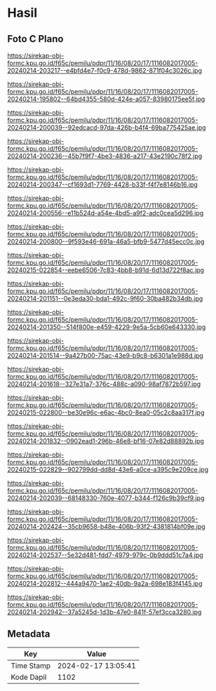# Hasil

## Foto C Plano

https://sirekap-obj-formc.kpu.go.id/f65c/pemilu/pdpr/11/16/08/20/17/1116082017005-20240214-203217--e4bfd4e7-f0c9-478d-9862-871f04c3026c.jpg

https://sirekap-obj-formc.kpu.go.id/f65c/pemilu/pdpr/11/16/08/20/17/1116082017005-20240214-195802--64bd4355-580d-424e-a057-83980175ee5f.jpg

https://sirekap-obj-formc.kpu.go.id/f65c/pemilu/pdpr/11/16/08/20/17/1116082017005-20240214-200039--92edcacd-97da-426b-b4f4-69ba775425ae.jpg

https://sirekap-obj-formc.kpu.go.id/f65c/pemilu/pdpr/11/16/08/20/17/1116082017005-20240214-200236--45b7f9f7-4be3-4836-a217-43e2190c78f2.jpg

https://sirekap-obj-formc.kpu.go.id/f65c/pemilu/pdpr/11/16/08/20/17/1116082017005-20240214-200347--cf1693d1-7769-4428-b33f-f4f7e8146b16.jpg

https://sirekap-obj-formc.kpu.go.id/f65c/pemilu/pdpr/11/16/08/20/17/1116082017005-20240214-200556--e11b524d-a54e-4bd5-a9f2-adc0cea5d296.jpg

https://sirekap-obj-formc.kpu.go.id/f65c/pemilu/pdpr/11/16/08/20/17/1116082017005-20240214-200800--9f593e46-691a-46a5-bfb9-5477d45ecc0c.jpg

https://sirekap-obj-formc.kpu.go.id/f65c/pemilu/pdpr/11/16/08/20/17/1116082017005-20240215-022854--eebe6506-7c83-4bb8-b91d-6d13d722f8ac.jpg

https://sirekap-obj-formc.kpu.go.id/f65c/pemilu/pdpr/11/16/08/20/17/1116082017005-20240214-201151--0e3eda30-bda1-492c-9f60-30ba482b34db.jpg

https://sirekap-obj-formc.kpu.go.id/f65c/pemilu/pdpr/11/16/08/20/17/1116082017005-20240214-201350--514f800e-e459-4229-9e5a-5cb60e643330.jpg

https://sirekap-obj-formc.kpu.go.id/f65c/pemilu/pdpr/11/16/08/20/17/1116082017005-20240214-201514--9a427b00-75ac-43e9-b9c8-b6301a1e988d.jpg

https://sirekap-obj-formc.kpu.go.id/f65c/pemilu/pdpr/11/16/08/20/17/1116082017005-20240214-201618--327e31a7-376c-488c-a090-98af7872b597.jpg

https://sirekap-obj-formc.kpu.go.id/f65c/pemilu/pdpr/11/16/08/20/17/1116082017005-20240215-022800--be30e96c-e6ac-4bc0-8ea0-05c2c8aa317f.jpg

https://sirekap-obj-formc.kpu.go.id/f65c/pemilu/pdpr/11/16/08/20/17/1116082017005-20240214-201832--0902ead1-296b-46e8-bf16-07e82d88892b.jpg

https://sirekap-obj-formc.kpu.go.id/f65c/pemilu/pdpr/11/16/08/20/17/1116082017005-20240215-022829--902799dd-dd8d-43e6-a0ce-a395c9e209ce.jpg

https://sirekap-obj-formc.kpu.go.id/f65c/pemilu/pdpr/11/16/08/20/17/1116082017005-20240214-202039--68148330-760e-4077-b344-f126c9b39cf9.jpg

https://sirekap-obj-formc.kpu.go.id/f65c/pemilu/pdpr/11/16/08/20/17/1116082017005-20240214-202424--35cb9658-b48e-406b-93f2-4381814bf09e.jpg

https://sirekap-obj-formc.kpu.go.id/f65c/pemilu/pdpr/11/16/08/20/17/1116082017005-20240214-202537--5e32d481-fdd7-4979-979c-0b9ddd51c7a4.jpg

https://sirekap-obj-formc.kpu.go.id/f65c/pemilu/pdpr/11/16/08/20/17/1116082017005-20240214-202812--444a9470-1ae2-40db-9a2a-698e183f4145.jpg

https://sirekap-obj-formc.kpu.go.id/f65c/pemilu/pdpr/11/16/08/20/17/1116082017005-20240214-202942--37a5245d-1d3b-47e0-841f-57ef3cca3280.jpg


## Metadata

| Key        | Value               |
| ---------- | ------------------- |
| Time Stamp | 2024-02-17 13:05:41 |
| Kode Dapil | 1102                |



